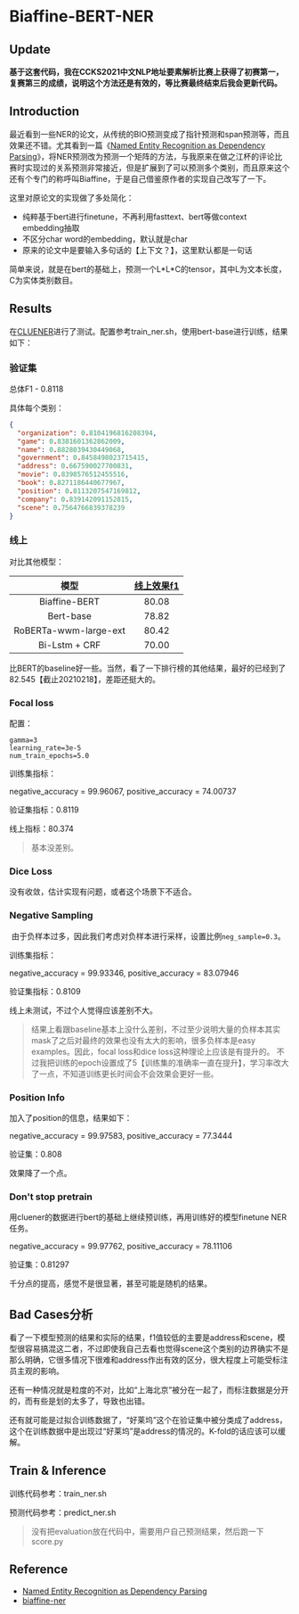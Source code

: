 # Biaffine-BERT-NER

## Update

**基于这套代码，我在CCKS2021中文NLP地址要素解析比赛上获得了初赛第一，复赛第三的成绩，说明这个方法还是有效的，等比赛最终结束后我会更新代码。**

## Introduction

最近看到一些NER的论文，从传统的BIO预测变成了指针预测和span预测等，而且效果还不错。尤其看到一篇《[Named Entity Recognition as Dependency Parsing](https://www.aclweb.org/anthology/2020.acl-main.577/)》，将NER预测改为预测一个矩阵的方法，与我原来在做之江杯的评论比赛时实现过的关系预测非常接近，但是扩展到了可以预测多个类别，而且原来这个还有个专门的称呼叫Biaffine，于是自己借鉴原作者的实现自己改写了一下。

这里对原论文的实现做了多处简化：

- 纯粹基于bert进行finetune，不再利用fasttext、bert等做context embedding抽取
- 不区分char word的embedding，默认就是char
- 原来的论文中是要输入多句话的【上下文？】，这里默认都是一句话

简单来说，就是在bert的基础上，预测一个L\*L\*C的tensor，其中L为文本长度，C为实体类别数目。

## Results

在[CLUENER](https://github.com/CLUEbenchmark/CLUENER2020)进行了测试。配置参考train_ner.sh，使用bert-base进行训练，结果如下：

### 验证集

总体F1 - 0.8118

具体每个类别：

```json
{
  "organization": 0.8104196816208394,
  "game": 0.8381601362862009,
  "name": 0.8828039430449068,
  "government": 0.8458498023715415,
  "address": 0.667590027700831,
  "movie": 0.8398576512455516,
  "book": 0.8271186440677967,
  "position": 0.8113207547169812,
  "company": 0.839142091152815,
  "scene": 0.7564766839378239
}
```

### 线上

对比其他模型：

| 模型     | <a href='https://www.cluebenchmarks.com/ner.html'>线上效果f1</a> |
|:-------------:|:-----:|
| Biaffine-BERT | 80.08 |
| Bert-base   |  78.82  |
| RoBERTa-wwm-large-ext | 80.42 |
| Bi-Lstm + CRF | 70.00 |

比BERT的baseline好一些。当然，看了一下排行榜的其他结果，最好的已经到了82.545【截止20210218】，差距还挺大的。


### Focal loss

配置：
```
gamma=3
learning_rate=3e-5
num_train_epochs=5.0 
```

训练集指标：

negative_accuracy = 99.96067, positive_accuracy = 74.00737

验证集指标：0.8119

线上指标：80.374

> 基本没差别。

### Dice Loss

没有收敛，估计实现有问题，或者这个场景下不适合。

### Negative Sampling

 由于负样本过多，因此我们考虑对负样本进行采样，设置比例`neg_sample=0.3`。

训练集指标：

negative_accuracy = 99.93346, positive_accuracy = 83.07946

验证集指标：0.8109

线上未测试，不过个人觉得应该差别不大。

> 结果上看跟baseline基本上没什么差别，不过至少说明大量的负样本其实mask了之后对最终的效果也没有太大的影响，很多负样本是easy examples。因此，focal loss和dice loss这种理论上应该是有提升的。
> 不过我把训练的epoch设置成了5【训练集的准确率一直在提升】，学习率改大了一点，不知道训练更长时间会不会效果会更好一些。

### Position Info

加入了position的信息，结果如下：

negative_accuracy = 99.97583, positive_accuracy = 77.3444

验证集：0.808

效果降了一个点。

### Don't stop pretrain

用cluener的数据进行bert的基础上继续预训练，再用训练好的模型finetune NER任务。

negative_accuracy = 99.97762, positive_accuracy = 78.11106

验证集：0.81297 

千分点的提高，感觉不是很显著，甚至可能是随机的结果。

## Bad Cases分析

看了一下模型预测的结果和实际的结果，f1值较低的主要是address和scene，模型很容易搞混这二者，不过即使我自己去看也觉得scene这个类别的边界确实不是那么明确，它很多情况下很难和address作出有效的区分，很大程度上可能受标注员主观的影响。

还有一种情况就是粒度的不对，比如“上海北京”被分在一起了，而标注数据是分开的，而有些是划的太多了，导致也出错。

还有就可能是过拟合训练数据了，“好莱坞”这个在验证集中被分类成了address，这个在训练数据中是出现过“好莱坞”是address的情况的。K-fold的话应该可以缓解。


## Train & Inference

训练代码参考：train_ner.sh

预测代码参考：predict_ner.sh

> 没有把evaluation放在代码中，需要用户自己预测结果，然后跑一下score.py


## Reference

- [Named Entity Recognition as Dependency Parsing](https://www.aclweb.org/anthology/2020.acl-main.577/)
- [biaffine-ner](https://github.com/juntaoy/biaffine-ner)
